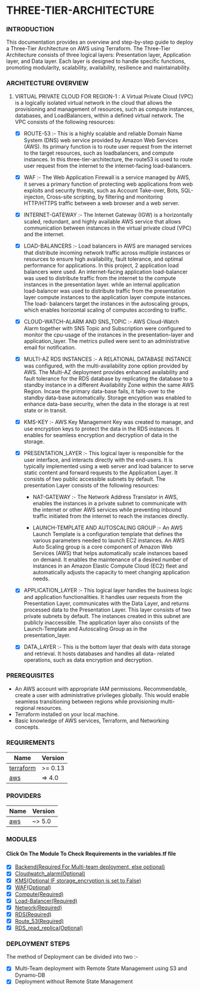 #                                              THREE-TIER-ARCHITECTURE

### INTRODUCTION

This documentation provides an overview and step-by-step guide to deploy a Three-Tier Architecture on AWS using Terraform. The Three-Tier Architecture consists of three logical layers: Presentation layer, Application layer, and Data layer. Each layer is designed to handle specific functions, promoting modularity, scalability, availability, resilience and maintainability.

### ARCHITECTURE OVERVIEW

1. VIRTUAL PRIVATE CLOUD FOR REGION-1 : A Virtual Private Cloud (VPC) is a logically isolated virtual network in the cloud that allows 
   the provisioning and management of resources, such as compute instances, databases, and LoadBalancers, within a defined virtual 
   network.
   The VPC consists of the following resources:

     - [x] ROUTE-53 :- This is a highly scalable and reliable Domain Name System (DNS) web service provided by Amazon Web Services (AWS).
           Its primary function is to route user request from the internet to the target resources, such as loadbalancers, and compute 
           instances. In this three-tier-architecture, the route53 is used to route user request from the internet to the internet-facing            load-balancers.
           
     - [x] WAF :- The Web Application Firewall is a service managed by AWS, it serves a primary function of  protecting web applications 
           from web exploits and security threats, such as Account Take-over, Bots, SQL-injecton, Cross-site scripting, by filtering and 
           monitoring HTTP/HTTPS traffic between a web browser and a web server.
           
     - [x] INTERNET-GATEWAY :- The Internet Gateway (IGW) is a horizontally scaled, redundant, and highly available AWS service that 
           allows communication between instances in the virtual private cloud (VPC) and the internet.
           
     - [x] LOAD-BALANCERS :- Load balancers in AWS are managed services that distribute incoming network traffic across multiple 
           instances or resources to ensure high availability, fault tolerance, and optimal performance for applications. In this 
           project, 2 application load balancers were used. An internet-facing application load-balancer was used to distribute traffic 
           from the internet to the compute instances in the presentation layer. while an internal application load-balancer was used to 
           distribute traffic from the presentation layer compute instances to the application layer compute instances. The load- 
           balancers target the instances in the autoscaling groups, which enables horizontal scaling of computes according to traffic.  
           
     - [x] CLOUD-WATCH-ALARM AND SNS_TOPIC :- AWS Cloud-Watch Alarm together with SNS Topic and Subscription were configured to monitor 
           the cpu-usage of the instances in the presentation-layer and application_layer. The metrics pulled were sent to an 
           administrative email for notification.
           
     - [x] MULTI-AZ RDS INSTANCES :- A RELATIONAL DATABASE INSTANCE was configured, with the multi-availability zone option provided by 
           AWS. The Multi-AZ deployment provides enhanced availability and fault tolerance for the RDS database by replicating the 
           database to a standby instance in a different Availability Zone within the same AWS Region. Incase the primary data-base 
           fails, it fails-over to the standby data-base automatically. Storage encyption was enabled to enhance data-base security, when 
           the data in the storage is at rest state or in transit.
           
     - [x] KMS-KEY :-  AWS Key Management Key was created to manage, and use encryption keys to protect the data in the RDS instances. It 
           enables for seamless encryption and decryption of data in the storage.
           
     - [x] PRESENTATION_LAYER :- This logical layer is responsible  for the user interface, and interacts directly with the end-users. It 
           is typically implemented using a web server and load balancer to serve static content and forward requests to the Application 
           Layer. It consists of two public accessible subnets by default.
           The presentation Layer consists of the following resources:

          -  NAT-GATEWAY :- The Network Address Translator in AWS, enables the instances in a private subnet to  communicate with the 
            internet or other AWS services while preventing inbound traffic initiated from the internet to reach the instances directly.

          -  LAUNCH-TEMPLATE AND AUTOSCALING GROUP :- An AWS Launch Template is a configuration template that defines the various 
             parameters needed to launch EC2 instances. An AWS Auto Scaling group is a core component of Amazon Web Services (AWS) that 
             helps automatically scale instances based on demand. It enables the maintenance of a desired number of instances in an 
             Amazon Elastic Compute Cloud (EC2) fleet and automatically adjusts the capacity to meet changing application needs.
  
     - [x] APPLICATION_LAYER :- This logical layer handles the business logic and application functionalities. It handles user requests 
           from the Presentation Layer, communicates with the Data Layer, and returns processed data to the Presentation Layer. This 
           layer consists of two private subnets by default. The instances created in this subnet are publicly inaccessible.
           The application layer also consists of the Launch-Template and Autoscaling Group as in the presentation_layer.
           
     - [x] DATA_LAYER :- This is the bottom layer that deals with data storage and retrieval. It hosts databases and handles all data- 
           related operations, such as data encryption and decryption.

           
### PREREQUISITES

- An AWS account with appropriate IAM permissions. Recommendable, create a user with administrative privileges globally. This would enable seamless transitioning between regions while provisioning multi-regional resources.
- Terraform installed on your local machine.
- Basic knowledge of AWS services, Terraform, and Networking concepts.

### REQUIREMENTS

| Name | Version |
|------|---------|
| <a name="requirement_terraform"></a> [terraform](#requirement\_terraform) | >= 0.13 |
| <a name="requirement_aws"></a> [aws](#requirement\_aws) | => 4.0 |

### PROVIDERS

| Name | Version |
|------|---------|
| <a name="provider_aws"></a> [aws](#provider\_aws) | ~> 5.0 |

### MODULES 
#### Click On The Module To Check Requirements in the variables.tf file
- [x] [Backend(Required For Multi-team deployment, else optional)](https://github.com/ogunleye0720/THREE-TIER-ARCHITECTURE/tree/master/Backend)
- [X] [Cloudwatch_alarm(Optional)](https://github.com/ogunleye0720/THREE-TIER-ARCHITECTURE/tree/master/modules/Cloudwatch_Alarm)
- [X] [KMS(Optional IF storage_encryption is set to False)](https://github.com/ogunleye0720/THREE-TIER-ARCHITECTURE/tree/master/modules/KMS)
- [X] [WAF(Optional)]()
- [X] [Compute(Required)](https://github.com/ogunleye0720/THREE-TIER-ARCHITECTURE/tree/master/modules/Compute)
- [X] [Load-Balancer(Required)](https://github.com/ogunleye0720/THREE-TIER-ARCHITECTURE/tree/master/modules/Load-Balancer)
- [X] [Network(Required)]()
- [X] [RDS(Required)]()
- [X] [Route_53(Required)]()
- [X] [RDS_read_replica(Optional)]()

### DEPLOYMENT STEPS
The method of Deployment can be divided into two :-
- [x] Multi-Team deployment with Remote State Management using S3 and Dynamo-DB
- [x] Deployment without Remote State Management 
